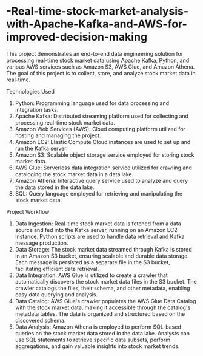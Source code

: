 # -Real-time-stock-market-analysis-with-Apache-Kafka-and-AWS-for-improved-decision-making
This project demonstrates an end-to-end data engineering solution for processing real-time stock market data using Apache Kafka, Python, and various AWS services such as Amazon S3, AWS Glue, and Amazon Athena. The goal of this project is to collect, store, and analyze stock market data in real-time.

Technologies Used
1. Python: Programming language used for data processing and integration tasks.
2. Apache Kafka: Distributed streaming platform used for collecting and processing real-time stock market data.
3. Amazon Web Services (AWS): Cloud computing platform utilized for hosting and managing the project.
4. Amazon EC2: Elastic Compute Cloud instances are used to set up and run the Kafka server.
5. Amazon S3: Scalable object storage service employed for storing stock market data.
6. AWS Glue: Serverless data integration service utilized for crawling and cataloging the stock market data in a data lake.
7. Amazon Athena: Interactive query service used to analyze and query the data stored in the data lake.
8. SQL: Query language employed for retrieving and manipulating the stock market data.

Project Workflow
1. Data Ingestion: Real-time stock market data is fetched from a data source and fed into the Kafka server, running on an Amazon EC2 instance. Python scripts are used to handle data retrieval and Kafka message production.
2. Data Storage: The stock market data streamed through Kafka is stored in an Amazon S3 bucket, ensuring scalable and durable data storage. Each message is persisted as a separate file in the S3 bucket, facilitating efficient data retrieval.
3. Data Integration: AWS Glue is utilized to create a crawler that automatically discovers the stock market data files in the S3 bucket. The crawler catalogs the files, their schema, and other metadata, enabling easy data querying and analysis.
4. Data Catalog: AWS Glue's crawler populates the AWS Glue Data Catalog with the stock market data, making it accessible through the catalog's metadata tables. The data is organized and structured based on the discovered schema.
5. Data Analysis: Amazon Athena is employed to perform SQL-based queries on the stock market data stored in the data lake. Analysts can use SQL statements to retrieve specific data subsets, perform aggregations, and gain valuable insights into stock market trends.

